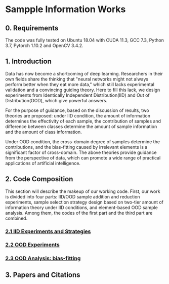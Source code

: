 # Sampple Information Works

## 0. Requirements
The code was fully tested on Ubuntu 18.04 with CUDA 11.3, GCC 7.3, Python 3.7, Pytorch 1.10.2 and OpenCV 3.4.2.

## 1. Introduction
Data has now become a shortcoming of deep learning. Researchers in their own fields share the thinking that "neural networks might not always perform better when they eat more data," which still lacks experimental validation and a convincing guiding theory. Here to fill this lack, we design experiments from Identically Independent Distribution(IID) and Out of Distribution(OOD), which give powerful answers. 

For the purpose of guidance, based on the discussion of results, two theories are proposed: under IID condition, the amount of information determines the effectivity of each sample, the contribution of samples and difference between classes determine the amount of sample information and the amount of class information.

Under OOD condition, the cross-domain degree of samples determine the contributions, and the bias-fitting caused by irrelevant elements is a significant factor of cross-domain. The above theories provide guidance from the perspective of data, which can promote a wide range of practical applications of artificial intelligence.

## 2. Code Composition
This section will describe the makeup of our working code. First, our work is divided into four parts: IID/OOD sample addition and reduction experiments, sample selection strategy design based on two-tier amount of information theory under IID conditions, and element-based OOD sample analysis. Among them, the codes of the first part and the third part are combined.

### [2.1 IID Experiments and Strategies][1]
[1]: ./IID_Experiments_and_Strategies/readme.md

### [2.2 OOD Experiments][2]
[2]: ./OOD_Experiments/readme.md

### [2.3 OOD Analysis: bias-fitting][3]
[3]: ./OOD_Analysis/readme.md

## 3. Papers and Citations


